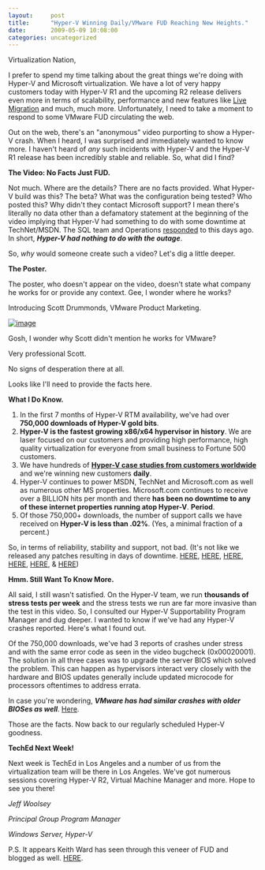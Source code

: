 ```yaml
---
layout:     post
title:      "Hyper-V Winning Daily/VMware FUD Reaching New Heights."
date:       2009-05-09 10:08:00
categories: uncategorized
---
```

Virtualization Nation,

I prefer to spend my time talking about the great things we're doing with Hyper-V and Microsoft virtualization. We have a lot of very happy customers today with Hyper-V R1 and the upcoming R2 release delivers even more in terms of scalability, performance and new features like [Live Migration](http://blogs.technet.com/virtualization/archive/2009/05/06/microsoft-hyper-v-server-2008-r2-release-candidate-free-live-migration-ha-anyone.aspx) and much, much more. Unfortunately, I need to take a moment to respond to some VMware FUD circulating the web.

Out on the web, there's an "anonymous" video purporting to show a Hyper-V crash. When I heard, I was surprised and immediately wanted to know more. I haven't heard of _any_ such incidents with Hyper-V and the Hyper-V R1 release has been incredibly stable and reliable. So, what did I find? 

**The Video: No Facts Just FUD.**

Not much. Where are the details? There are no facts provided. What Hyper-V build was this? The beta? What was the configuration being tested? Who posted this? Why didn't they contact Microsoft support? I mean there's literally no data other than a defamatory statement at the beginning of the video implying that Hyper-V had something to do with some downtime at TechNet/MSDN. The SQL team and Operations [responded](http://sqlcat.com/faq/archive/2009/05/08/windows2008-r2-beta-download-runs-smoothly-now.aspx) to this days ago. In short, **_Hyper-V had nothing to do with the outage_**.

So, _why_ would someone create such a video? Let's dig a little deeper.

**The Poster.**

The poster, who doesn't appear on the video, doesn't state what company he works for or provide any context. Gee, I wonder where he works?

<drum roll please>

Introducing Scott Drummonds, VMware Product Marketing.

[![image](https://msdnshared.blob.core.windows.net/media/TNBlogsFS/BlogFileStorage/blogs_technet/virtualization/WindowsLiveWriter/VirtualizationFUDreachingnewheights_64EC/image_thumb_1.png)](https://msdnshared.blob.core.windows.net/media/TNBlogsFS/BlogFileStorage/blogs_technet/virtualization/WindowsLiveWriter/VirtualizationFUDreachingnewheights_64EC/image_4.png)

Gosh, I wonder why Scott didn't mention he works for VMware?

Very professional Scott.

No signs of desperation there at all.

Looks like I'll need to provide the facts here.

**What I Do Know.**

  1. In the first 7 months of Hyper-V RTM availability, we've had over **750,000 downloads of Hyper-V gold bits**. 
  2. **Hyper-V is the fastest growing x86/x64 hypervisor in history**. We are laser focused on our customers and providing high performance, high quality virtualization for everyone from small business to Fortune 500 customers. 
  3. We have hundreds of [**Hyper-V case studies from customers worldwide**](http://www.microsoft.com/virtualization/default.mspx) and we're winning new customers **daily**. 
  4. Hyper-V continues to power MSDN, TechNet and Microsoft.com as well as numerous other MS properties. Microsoft.com continues to receive over a BILLION hits per month and there **has been no downtime to any of these internet properties running atop Hyper-V**. **Period**. 
  5. Of those 750,000+ downloads, the number of support calls we have received on **Hyper-V is less than .02%**. (Yes, a minimal fraction of a percent.)



So, in terms of reliability, stability and support, not bad. (It's not like we released any patches resulting in days of downtime. [HERE](http://www.computerworld.com/action/article.do?command=viewArticleBasic&articleId=9112439), [HERE](http://www.techworld.com.au/article/257277/vmware_ceo_apologizes_virtual-server_bug), [HERE](http://blogs.zdnet.com/virtualization/?p=506), [HERE](http://marcusoh.blogspot.com/2008/08/dont-roll-vmware-update-2-yet.html), [HERE](http://communities.vmware.com/thread/162377), & [HERE](http://kb2.vmware.com/kb/1006716.html))

**Hmm. Still Want To Know More.**

All said, I still wasn't satisfied. On the Hyper-V team, we run **thousands of stress tests per week** and the stress tests we run are far more invasive than the test in this video. So, I consulted our Hyper-V Supportability Program Manager and dug deeper. I wanted to know if we've had any Hyper-V crashes reported. Here's what I found out.

Of the 750,000 downloads, we've had 3 reports of crashes under stress and with the same error code as seen in the video bugcheck (0x00020001). The solution in all three cases was to upgrade the server BIOS which solved the problem. This can happen as hypervisors interact very closely with the hardware and BIOS updates generally include updated microcode for processors oftentimes to address errata.

In case you're wondering, **_VMware has had similar crashes with older BIOSes as well_**. [Here](http://communities.vmware.com/thread/156694).

Those are the facts. Now back to our regularly scheduled Hyper-V goodness.

**TechEd Next Week!**

Next week is TechEd in Los Angeles and a number of us from the virtualization team will be there in Los Angeles. We've got numerous sessions covering Hyper-V R2, Virtual Machine Manager and more. Hope to see you there!

_Jeff Woolsey_

_Principal Group Program Manager_

_Windows Server, Hyper-V_

P.S. It appears Keith Ward has seen through this veneer of FUD and blogged as well. [HERE](http://virtualizationreview.com/blogs/weblog.aspx?blog=3879).

